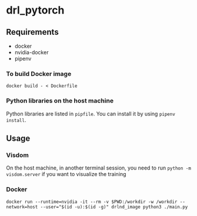 # drl_pytorch

## Requirements

* docker
* nvidia-docker
* pipenv


### To build Docker image

```
docker build - < Dockerfile
```


### Python libraries on the host machine

Python libraries are listed in `pipfile`. You can install it by using `pipenv install`.



## Usage

### Visdom

On the host machine, in another terminal session, you need to run `python -m visdom.server` if you want to visualize the training

### Docker 

```
docker run --runtime=nvidia -it --rm -v $PWD:/workdir -w /workdir --network=host --user="$(id -u):$(id -g)" drlnd_image python3 ./main.py
```